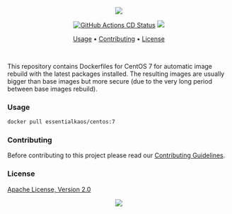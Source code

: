 <p align="center"><a href="#readme"><img src="https://gh.kaos.st/centos.svg"/></a></p>

<p align="center">
  <a href="https://kaos.sh/w/centos/cd"><img src="https://kaos.sh/w/centos/cd.svg" alt="GitHub Actions CD Status" /></a>
  <a href="#license"><img src="https://gh.kaos.st/apache2.svg"></a>
</p>

<p align="center"><a href="#usage">Usage</a> • <a href="#contributing">Contributing</a> • <a href="#license">License</a></p>

<br/>

This repository contains Dockerfiles for CentOS 7 for automatic image rebuild with the latest packages installed. The resulting images are usually bigger than base images but more secure (due to the very long period between base images rebuild).

### Usage

```bash
docker pull essentialkaos/centos:7
```

### Contributing

Before contributing to this project please read our [Contributing Guidelines](https://github.com/essentialkaos/contributing-guidelines#contributing-guidelines).

### License

[Apache License, Version 2.0](http://www.apache.org/licenses/LICENSE-2.0)

<p align="center"><a href="https://essentialkaos.com"><img src="https://gh.kaos.st/ekgh.svg"/></a></p>
